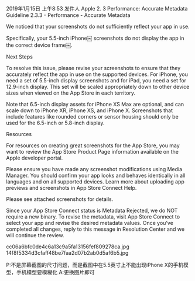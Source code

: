 2019年1月15日 上午8:53
发件人 Apple
2. 3 Performance: Accurate Metadata
Guideline 2.3.3 - Performance - Accurate Metadata


We noticed that your screenshots do not sufficiently reflect your app in use.

Specifically, your 5.5-inch iPhone￼ screenshots do not display the app in the correct device frame￼.

Next Steps

To resolve this issue, please revise your screenshots to ensure that they accurately reflect the app in use on the supported devices. For iPhone, you need a set of 5.5-inch display screenshots and for iPad, you need a set for 12.9-inch display. This set will be scaled appropriately down to other device sizes when viewed on the App Store in each territory.

Note that 6.5-inch display assets for iPhone XS Max are optional, and can scale down to iPhone XR, iPhone XS, and iPhone X. Screenshots that include features like rounded corners or sensor housing should only be used for the 6.5-inch or 5.8-inch display.

Resources

For resources on creating great screenshots for the App Store, you may want to review the App Store Product Page information available on the Apple developer portal.

Please ensure you have made any screenshot modifications using Media Manager. You should confirm your app looks and behaves identically in all languages and on all supported devices. Learn more about uploading app previews and screenshots in App Store Connect Help.



Please see attached screenshots for details.

Since your App Store Connect status is Metadata Rejected, we do NOT require a new binary. To revise the metadata, visit App Store Connect to select your app and revise the desired metadata values. Once you’ve completed all changes, reply to this message in Resolution Center and we will continue the review.

cc06a6bfc0de4c6a13c9a5fa13156fef809278ca.jpg
14f8f5334d3cfaff48be7faa2d07b2ab0d5af6b5.jpg

P:不是屏幕截图的尺寸问题，而是截图中在5.5英寸上不能出现iPhone X的手机模型，手机模型要模糊化
A:更换图片即可
